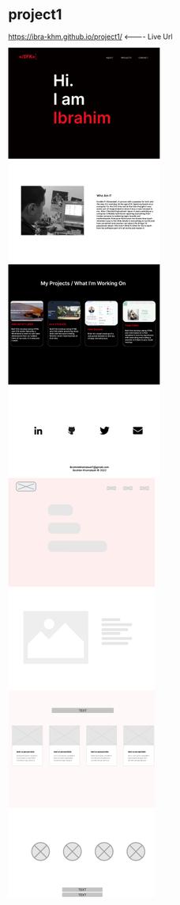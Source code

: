 # project1

https://ibra-khm.github.io/project1/ <---- Live Url

![](mockup/mockup.png)
![](mockup/wireframe.png)
